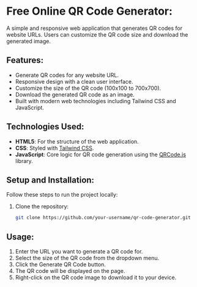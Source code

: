 # Free Online QR Code Generator:
A simple and responsive web application that generates QR codes for website URLs. Users can customize the QR code size and download the generated image.

## Features:
- Generate QR codes for any website URL.
- Responsive design with a clean user interface.
- Customize the size of the QR code (100x100 to 700x700).
- Download the generated QR code as an image.
- Built with modern web technologies including Tailwind CSS and JavaScript.


## Technologies Used:
- **HTML5**: For the structure of the web application.
- **CSS**: Styled with [Tailwind CSS](https://tailwindcss.com/).
- **JavaScript**: Core logic for QR code generation using the [QRCode.js](https://github.com/davidshimjs/qrcodejs) library.

## Setup and Installation:
Follow these steps to run the project locally:

1. Clone the repository:

   ```bash
   git clone https://github.com/your-username/qr-code-generator.git

## Usage:
1. Enter the URL you want to generate a QR code for.
2. Select the size of the QR code from the dropdown menu.
3. Click the Generate QR Code button.
4. The QR code will be displayed on the page.
5. Right-click on the QR code image to download it to your device.
